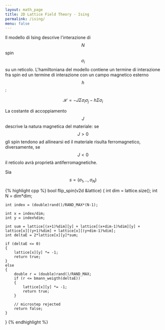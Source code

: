 ```yaml
---
layout: math_page
title: 2D Lattice Field Theory - Ising
permalink: /ising/
menu: false
---
```


Il modello di Ising descrive l'interazione di $$N$$ spin $$\sigma_i$$ su un reticolo. L'hamiltoniana del modello contiene un termine di interazione fra spin ed un termine di interazione con un campo magnetico esterno $$h$$:

$$
\mathcal{H} = -J\Sigma\sigma_i\sigma_j -h\Sigma\sigma_i
$$

La costante di accoppiamento $$J$$ descrive la natura magnetica del materiale: se $$J > 0$$ gli spin tendono ad allinearsi ed il materiale risulta ferromagnetico, diversamente, se $$J < 0$$ il reticolo avrà proprietà antiferromagnetiche.

Sia $${s} = (\sigma_1,..,\sigma_N)$$




{% highlight cpp %}
bool flip_spin(v2d &lattice)
{
	int dim = lattice.size();
	int N = dim*dim;

	int index = (double)rand()/RAND_MAX*(N-1);
	
	int x = index/dim;
	int y = index%dim;

	int sum = lattice[(x+1)%dim][y] + lattice[(x+dim-1)%dim][y] + lattice[x][(y+1)%dim] + lattice[x][(y+dim-1)%dim];
	int deltaE = 2*lattice[x][y]*sum;

	if (deltaE <= 0)
	{
		lattice[x][y] *= -1;
		return true;
	}
	else
	{
		double r = (double)rand()/RAND_MAX;
		if (r <= bmann_weigth(deltaE))
		{
			lattice[x][y] *= -1;
			return true;
		}

		// microstep rejected
		return false;
	}
}
{% endhighlight %}